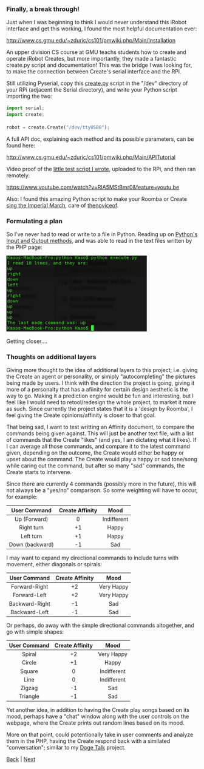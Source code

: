 ### Finally, a break through!

Just when I was beginning to think I would never understand this iRobot interface and get this working, I found the most helpful documentation ever:

<http://www.cs.gmu.edu/~zduric/cs101/pmwiki.php/Main/Installation>

An upper division CS course at GMU teachs students how to create and operate iRobot Creates, but more importantly, they made a fantastic create.py script and documentation! This was the bridge I was looking for, to make the connection between Create's serial interface and the RPi.

Still utilizing Pyserial, copy this [create.py](../../../../gh-pages/python/create.py) script in the "/dev" directory of your RPi (adjacent the Serial directory), and write your Python script importing the two:

```python
import serial;
import create;

robot = create.Create("/dev/ttyUSB0");

```
A full API doc, explaining each method and its possible parameters, can be found here:

<http://www.cs.gmu.edu/~zduric/cs101/pmwiki.php/Main/APITutorial>

Video proof of the [little test script I wrote](../../../../gh-pages/python/test2.py), uploaded to the RPi, and then ran remotely:

<https://www.youtube.com/watch?v=RIA5MStBmr0&feature=youtu.be>

Also: I found this amazing Python script to make your Roomba or Create [sing the Imperial March](https://gist.github.com/thenoviceoof/5465084), care of [thenoviceof](https://github.com/thenoviceoof).

### Formulating a plan

So I've never had to read or write to a file in Python. Reading up on [Python's Input and Output methods](https://docs.python.org/2/tutorial/inputoutput.html#reading-and-writing-files), and was able to read in the text files written by the PHP page:

<img src="img/terminal_commands.png" height="200">

Getting closer....

### Thoughts on additional layers

Giving more thought to the idea of additional layers to this project; i.e. giving the Create an agent or personality, or simiply "autocompleting" the pictures being made by users.  I think with the direction the project is going, giving it more of a personalty that has a afiinity for certain design aesthetic is the way to go. Making it a prediction engine would be fun and interesting, but I feel like I would need to retool/redesign the whole project, to market it more as such. Since currently the project states that it is a 'design by Roomba', I feel giving the Create opinions/affinity is closer to that goal.

That being sad, I want to test writting an Affinity document, to compare the commands being given against. This will just be another text file, with a list of commands that the Create "likes" (and yes, I am dictating what it likes). If I can average all those commands, and compare it to the latest command given, depending on the outcome, the Create would either be happy or upset about the command. The Create would play a happy or sad tone/song while caring out the command, but after so many "sad" commands, the Create starts to intervene.

Since there are currently 4 commands (possibly more in the future), this will not always be a "yes/no" comparison. So some weighting will have to occur, for example:

| User Command | Create Affinity | Mood |
|:------------:|:---------------:|:----:|
| Up (Forward) | 0 | Indifferent |
| Right turn | +1 | Happy |
| Left turn | +1 | Happy |
| Down (backward) | -1 | Sad|

I may want to expand my directional commands to include turns with movement, either diagonals or spirals:

| User Command | Create Affinity | Mood |
|:------------:|:---------------:|:----:|
| Forward-Right | +2 | Very Happy |
| Forward-Left | +2 | Very Happy |
| Backward-Right | -1 | Sad |
| Backward-Left | -1 | Sad |

Or perhaps, do away with the simple directional commands altogether, and go with simple shapes:

| User Command | Create Affinity | Mood |
|:------------:|:---------------:|:----:|
| Spiral | +2 | Very Happy |
| Circle | +1 | Happy |
| Square | 0 | Indifferent |
| Line | 0 | Indifferent |
| Zigzag | -1 | Sad |
| Triangle | -1 | Sad |

Yet another idea, in addition to having the Create play songs based on its mood, perhaps have a "chat" window along with the user controls on the webpage, where the Create prints out random lines based on its mood.

More on that point, could potentionally take in user comments and analyze them in the PHP, having the Create respond back with a similated "conversation"; similar to my [Doge Talk](http://github.com/Kaceykaso/DogeTalk) project.

[Back](10.md) | [Next](15.md)
